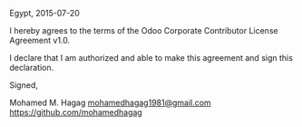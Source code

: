 Egypt, 2015-07-20

I hereby agrees to the terms of the Odoo Corporate Contributor License
Agreement v1.0.

I declare that I am authorized and able to make this agreement and sign this
declaration.

Signed,

Mohamed M. Hagag mohamedhagag1981@gmail.com https://github.com/mohamedhagag

